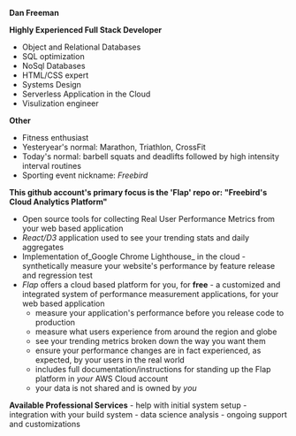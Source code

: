 **Dan Freeman**


**Highly Experienced Full Stack Developer**
- Object and Relational Databases
- SQL optimization
- NoSql Databases
- HTML/CSS expert
- Systems Design
- Serverless Application in the Cloud
- Visulization engineer

**Other**
- Fitness enthusiast
- Yesteryear's normal: Marathon, Triathlon, CrossFit
- Today's normal: barbell squats and deadlifts followed by high intensity interval routines
- Sporting event nickname: _Freebird_

**This github account's primary focus is the 'Flap' repo or: "Freebird's Cloud Analytics Platform"**
- Open source tools for collecting Real User Performance Metrics from your web based application
- _React/D3_ application used to see your trending stats and daily aggregates
- Implementation of_Google Chrome Lighthouse_ in the cloud - synthetically measure your website's performance by feature release and regression test
- _Flap_ offers a cloud based platform for you, for **free** - a customized and integrated system of performance measurement applications, for your web based application
  - measure your application's performance before you release code to production
  - measure what users experience from around the region and globe
  - see your trending metrics broken down the way you want them
  - ensure your performance changes are in fact experienced, as expected, by your users in the real world
  - includes full documentation/instructions for standing up the Flap platform in *your* AWS Cloud account
  - your data is not shared and is owned by _you_
 
 **Available Professional Services**
    - help with initial system setup
    - integration with your build system
    - data science analysis
    - ongoing support and customizations
   
